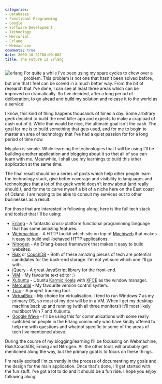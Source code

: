 ```yaml
---
categories:
- Databases
- Functional Programming
- Google
- Software Development
- Technology
- Mercurial
- Erlang
- Webmachine
comments: true
date: 2009-10-31T00:00:00Z
title: The Future is Erlang
---
```


<img src="/uploads/2009/10/erlang.png" alt="erlang" title="erlang" style="float:left;margin-right:5px;margin-bottom:5px;" />For quite a while I've been using my spare cycles to chew over a problem. This problem is not one that hasn't been solved before, but one that I feel can be solved in a much better way. From the bit of research that I've done, I can see at least three areas which can be improved on dramatically. So I've decided, after a long period of deliberation, to go ahead and build my solution and release it to the world as a service!

I know, this kind of thing happens thousands of times a day. Some arbitrary geek decided to build the next killer app and expects to make a crapload of cash out of it. While that would be nice, the ultimate goal isn't the cash. The goal for me is to build something that gets used, and for me to begin to master an area of technology that I've had a quiet passion for for a long period of time now.

My plan is simple. While learning the technologies that I will be using I'll be building another application and blogging about it so that all of you can learn with me. Meanwhile, I shall use my learnings to build this other application at the same time.

The final result should be a series of posts which help other people learn the technology stack, give better coverage and visibility to languages and technologies that a lot of the geek world doesn't know about (and really should!), and for me to carve myself a bit of a niche here on the East coast of Ozland. I am hoping to be able to consult my services out to other businesses as a result.

For those that are interested in following along, here is the full tech stack and toolset that I'll be using:

<ul>
<li><a href="http://erlang.org/" title="Erlang">Erlang</a> - A fantastic cross-platform functional programming language that has some amazing features.</li>
<li><a href="http://bitbucket.org/justin/webmachine/" title="Webmachine HTTP toolkit">Webmachine</a> - A HTTP toolkit which sits on top of <a href="http://code.google.com/p/mochiweb/" title="Mochiweb">Mochiweb</a> that makes it easy to build well-behaved HTTP applications.</li>
<li><a href="http://nitrogenproject.com/" title="Nitrogen Framework">Nitrogen</a> - An Erlang-based framework that makes it easy to build websites.</li>
<li><a href="http://riak.basho.com/" title="Riak">Riak</a> or <a href="http://couchdb.apache.org/" title="CouchDB">CouchDB</a> - Both of these amazing pieces of tech are potential candidates for the back-end storage. I'm not yet sure which one I'll go with.</li>
<li><a href="http://jquery.com/" title="jQuery">jQuery</a> - A great JavaScript library for the front-end.</li>
<li><a href="http://vim.org/" title="VIM text editor">VIM</a> - My favourite text editor :)</li>
<li><a href="http://www.xubuntu.org/" title="Xubuntu">Xubuntu</a> - Ubuntu <a href="http://ubuntu.com/" title="Ubuntu 9.10">Karmic Koala</a> with <a href="http://www.xfce.org/" title="XFCE">XFCE</a> as the window manager.</li>
<li><a href="http://mercurial-scm.org/" title="Mercurial SCM">Mercurial</a> - My favourite version control system.</li>
<li><a href="http://trac.edgewall.org/" title="The Trac Project">Trac</a> - A project tracking tool.</li>
<li><a href="http://www.virtualbox.org/" title="VirtualBox">VirtualBox</a> - My choice for virtualisation. I tend to run Windows 7 as my primary OS, so most of my dev will be in a VM. When I get my desktop machine back up and running (with all three monitors!) it'll most likely multiboot Win 7 and Xubuntu.
<li><a href="http://wave.google.com/" title="Google Wave">Google Wave</a> - I'll be using this for communications with some really switched on people in the Erlang community who have kindly offered to help me with questions and whatnot specific to some of the areas of tech I've mentioned above.</li>
</ul>

During the course of my blogging/learning I'll be focussing on Webmachine, Riak/CouchDB, Erlang and Nitrogen. All the other tools will probably get mentioned along the way, but the primary goal is to focus on these things.

I'm really excited! I'm currently in the process of documenting my goals and the design for the main application. Once that's done, I'll get started with the fun stuff. I've got a lot to do and it should be a fun ride. I hope you enjoy following along!
